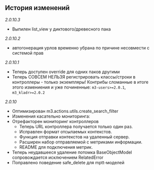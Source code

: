 ## История изменений

*2.0.10.3*
- Выпилен list_view у диктового/древесного пака

*2.0.10.2*
- автогонерация урлов временно убрана по причине несовмести с системой прав

*2.0.10.1*
- Теперь доступен override для одних паков другими
- Теперь СОВСЕМ НЕЛЬЗЯ регистрировать классы/строки в контроллеры - только экземпляры! Контрибы сломанные в итоге этого измениения и уже починенные: `m3-users>=2.0.1`, `m3_kladr>=2.0.2`

*2.0.10*

- Оптимизирован m3.actions.utils.create_search_filter
- Изменения касательно мониторинга:
- Отрефакторен мониторинг контроллеров
  - Теперь URL контроллера получается только один раз.
  - Исправлен формат отсылаемых контекстов.
  - Функция отправки контекстов на удаленный сервер.
  - Расширен набор отправляемой с метриками информации.
  - README для подключения метрик.
- Теперь неудавшееся удаление потомка BaseObjectModel сопровождается исключением RelatedError
- Поправлено поведение safe_delete для mptt-моделей

